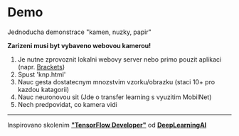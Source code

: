 # Demo

Jednoducha demonstrace "kamen, nuzky, papir"

**Zarizeni musi byt vybaveno webovou kamerou!**

1. Je nutne zprovoznit lokalni webovy server nebo primo pouzit aplikaci (napr. [Brackets](https://brackets.io/))
2. Spust 'knp.html'
3. Nauc gesta dostatecnym mnozstvim vzorku/obrazku (staci 10+ pro kazdou katagorii)
4. Nauc neuronovou sit (Jde o transfer learning s vyuzitim MobilNet)
5. Nech predpovidat, co kamera vidi

---

Inspirovano skolenim **["TensorFlow Developer"](https://www.coursera.org/professional-certificates/tensorflow-in-practice)** od **[DeepLearningAI](https://www.deeplearning.ai/courses/)**
